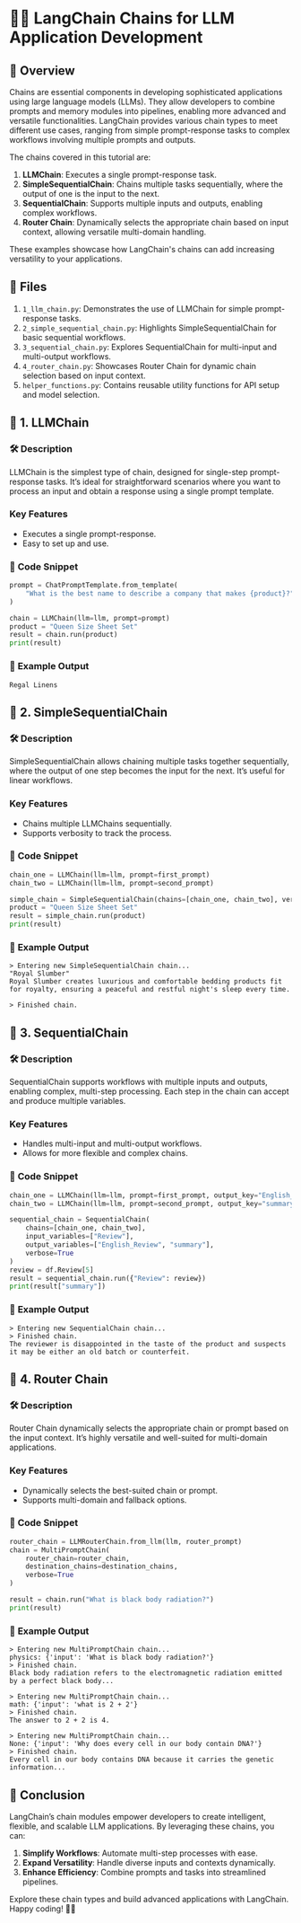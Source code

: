 # 🦜🔗 **LangChain Chains for LLM Application Development**

## 📖 **Overview**
Chains are essential components in developing sophisticated applications using large language models (LLMs). They allow developers to combine prompts and memory modules into pipelines, enabling more advanced and versatile functionalities. LangChain provides various chain types to meet different use cases, ranging from simple prompt-response tasks to complex workflows involving multiple prompts and outputs.

The chains covered in this tutorial are:

1. **LLMChain**: Executes a single prompt-response task.
2. **SimpleSequentialChain**: Chains multiple tasks sequentially, where the output of one is the input to the next.
3. **SequentialChain**: Supports multiple inputs and outputs, enabling complex workflows.
4. **Router Chain**: Dynamically selects the appropriate chain based on input context, allowing versatile multi-domain handling.

These examples showcase how LangChain's chains can add increasing versatility to your applications.

## 📂 **Files**

1. `1_llm_chain.py`: Demonstrates the use of LLMChain for simple prompt-response tasks.
2. `2_simple_sequential_chain.py`: Highlights SimpleSequentialChain for basic sequential workflows.
3. `3_sequential_chain.py`: Explores SequentialChain for multi-input and multi-output workflows.
4. `4_router_chain.py`: Showcases Router Chain for dynamic chain selection based on input context.
5. `helper_functions.py`: Contains reusable utility functions for API setup and model selection.

## 🥇 **1. LLMChain**
### 🛠 **Description**
LLMChain is the simplest type of chain, designed for single-step prompt-response tasks. It’s ideal for straightforward scenarios where you want to process an input and obtain a response using a single prompt template.

### **Key Features**
- Executes a single prompt-response.
- Easy to set up and use.

### 🔑 **Code Snippet**
```python
prompt = ChatPromptTemplate.from_template(
    "What is the best name to describe a company that makes {product}?"
)

chain = LLMChain(llm=llm, prompt=prompt)
product = "Queen Size Sheet Set"
result = chain.run(product)
print(result)
```

### 📝 **Example Output**
```
Regal Linens
```

## 🥈 **2. SimpleSequentialChain**
### 🛠 **Description**
SimpleSequentialChain allows chaining multiple tasks together sequentially, where the output of one step becomes the input for the next. It’s useful for linear workflows.

### **Key Features**
- Chains multiple LLMChains sequentially.
- Supports verbosity to track the process.

### 🔑 **Code Snippet**
```python
chain_one = LLMChain(llm=llm, prompt=first_prompt)
chain_two = LLMChain(llm=llm, prompt=second_prompt)

simple_chain = SimpleSequentialChain(chains=[chain_one, chain_two], verbose=True)
product = "Queen Size Sheet Set"
result = simple_chain.run(product)
print(result)
```

### 📝 **Example Output**
```
> Entering new SimpleSequentialChain chain...
"Royal Slumber"
Royal Slumber creates luxurious and comfortable bedding products fit for royalty, ensuring a peaceful and restful night's sleep every time.

> Finished chain.
```

## 🥉 **3. SequentialChain**
### 🛠 **Description**
SequentialChain supports workflows with multiple inputs and outputs, enabling complex, multi-step processing. Each step in the chain can accept and produce multiple variables.

### **Key Features**
- Handles multi-input and multi-output workflows.
- Allows for more flexible and complex chains.

### 🔑 **Code Snippet**
```python
chain_one = LLMChain(llm=llm, prompt=first_prompt, output_key="English_Review")
chain_two = LLMChain(llm=llm, prompt=second_prompt, output_key="summary")

sequential_chain = SequentialChain(
    chains=[chain_one, chain_two],
    input_variables=["Review"],
    output_variables=["English_Review", "summary"],
    verbose=True
)
review = df.Review[5]
result = sequential_chain.run({"Review": review})
print(result["summary"])
```

### 📝 **Example Output**
```
> Entering new SequentialChain chain...
> Finished chain.
The reviewer is disappointed in the taste of the product and suspects it may be either an old batch or counterfeit.
```

## 🏅 **4. Router Chain**
### 🛠 **Description**
Router Chain dynamically selects the appropriate chain or prompt based on the input context. It’s highly versatile and well-suited for multi-domain applications.

### **Key Features**
- Dynamically selects the best-suited chain or prompt.
- Supports multi-domain and fallback options.

### 🔑 **Code Snippet**
```python
router_chain = LLMRouterChain.from_llm(llm, router_prompt)
chain = MultiPromptChain(
    router_chain=router_chain,
    destination_chains=destination_chains,
    verbose=True
)

result = chain.run("What is black body radiation?")
print(result)
```

### 📝 **Example Output**
```
> Entering new MultiPromptChain chain...
physics: {'input': 'What is black body radiation?'}
> Finished chain.
Black body radiation refers to the electromagnetic radiation emitted by a perfect black body...

> Entering new MultiPromptChain chain...
math: {'input': 'what is 2 + 2'}
> Finished chain.
The answer to 2 + 2 is 4.

> Entering new MultiPromptChain chain...
None: {'input': 'Why does every cell in our body contain DNA?'}
> Finished chain.
Every cell in our body contains DNA because it carries the genetic information...
```

## 🚀 **Conclusion**
LangChain’s chain modules empower developers to create intelligent, flexible, and scalable LLM applications. By leveraging these chains, you can:

1. **Simplify Workflows**: Automate multi-step processes with ease.
2. **Expand Versatility**: Handle diverse inputs and contexts dynamically.
3. **Enhance Efficiency**: Combine prompts and tasks into streamlined pipelines.

Explore these chain types and build advanced applications with LangChain. Happy coding! 🦜🔗

